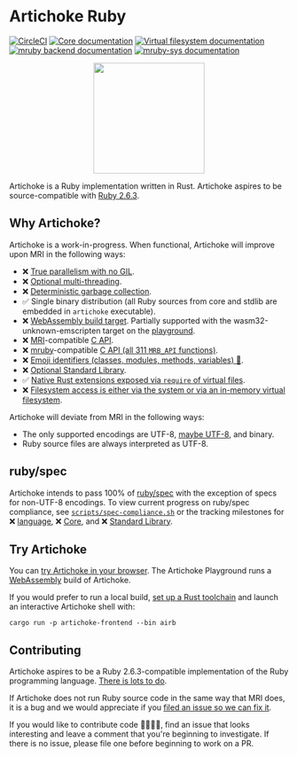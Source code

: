 # Artichoke Ruby

[![CircleCI](https://circleci.com/gh/artichoke/artichoke.svg?style=svg)](https://circleci.com/gh/artichoke/artichoke)
[![Core documentation](https://img.shields.io/badge/docs-artichoke--core-blue.svg)](https://artichoke.github.io/artichoke/artichoke_core/)
[![Virtual filesystem documentation](https://img.shields.io/badge/docs-artichoke--vfs-blue.svg)](https://artichoke.github.io/artichoke/artichoke_vfs/)
[![mruby backend documentation](https://img.shields.io/badge/docs-artichoke--backend-blue.svg)](https://artichoke.github.io/artichoke/artichoke_backend/)
[![mruby-sys documentation](https://img.shields.io/badge/docs-mruby--sys-blue.svg)](https://artichoke.github.io/artichoke/mruby_sys/)

<p align="center">
  <img width="200" height="200" src="https://artichoke.github.io/artichoke/logo.svg">
</p>

Artichoke is a Ruby implementation written in Rust. Artichoke aspires to be
source-compatible with [Ruby 2.6.3](https://github.com/ruby/ruby/tree/v2_6_3).

## Why Artichoke?

Artichoke is a work-in-progress. When functional, Artichoke will improve upon
MRI in the following ways:

- ❌
  [True parallelism with no GIL](https://github.com/artichoke/artichoke/milestone/4).
- ❌
  [Optional multi-threading](https://github.com/artichoke/artichoke/milestone/4).
- ❌
  [Deterministic garbage collection](https://github.com/artichoke/artichoke/milestone/5).
- ✅ Single binary distribution (all Ruby sources from core and stdlib are
  embedded in `artichoke` executable).
- ❌
  [WebAssembly build target](https://github.com/artichoke/artichoke/milestone/6).
  Partially supported with the wasm32-unknown-emscripten target on the
  [playground](https://artichoke.github.io/artichoke/).
- ❌ [MRI](https://github.com/ruby/ruby)-compatible
  [C API](https://github.com/artichoke/artichoke/milestone/7).
- ❌ [mruby](https://github.com/mruby/mruby)-compatible
  [C API (all 311 `MRB_API` functions)](https://github.com/artichoke/artichoke/milestone/7).
- ❌
  [Emoji identifiers (classes, modules, methods, variables) 💪](https://github.com/artichoke/artichoke/milestone/8).
- ❌
  [Optional Standard Library](https://github.com/artichoke/artichoke/milestone/9).
- ✅
  [Native Rust extensions exposed via `require` of virtual files](https://github.com/artichoke/artichoke/milestone/10).
- ❌
  [Filesystem access is either via the system or via an in-memory virtual filesystem](https://github.com/artichoke/artichoke/milestone/11).

Artichoke will deviate from MRI in the following ways:

- The only supported encodings are UTF-8,
  [maybe UTF-8](https://github.com/BurntSushi/bstr), and binary.
- Ruby source files are always interpreted as UTF-8.

## ruby/spec

Artichoke intends to pass 100% of [ruby/spec](/spec-runner/spec/ruby) with the
exception of specs for non-UTF-8 encodings. To view current progress on
ruby/spec compliance, see
[`scripts/spec-compliance.sh`](/scripts/spec-compliance.sh) or the tracking
milestones for ❌
[language](https://github.com/artichoke/artichoke/milestone/1), ❌
[Core](https://github.com/artichoke/artichoke/milestone/2), and ❌
[Standard Library](https://github.com/artichoke/artichoke/milestone/3).

## Try Artichoke

You can [try Artichoke in your browser](https://artichoke.github.io/artichoke/).
The Artichoke Playground runs a [WebAssembly](https://webassembly.org/) build of
Artichoke.

If you would prefer to run a local build,
[set up a Rust toolchain](/doc/development-setup.md) and launch an interactive
Artichoke shell with:

```shell
cargo run -p artichoke-frontend --bin airb
```

## Contributing

Artichoke aspires to be a Ruby 2.6.3-compatible implementation of the Ruby
programming language.
[There is lots to do](https://github.com/artichoke/artichoke/issues).

If Artichoke does not run Ruby source code in the same way that MRI does, it is
a bug and we would appreciate if you
[filed an issue so we can fix it](https://github.com/artichoke/artichoke/issues/new).

If you would like to contribute code 👩‍💻👨‍💻, find an issue that looks interesting
and leave a comment that you're beginning to investigate. If there is no issue,
please file one before beginning to work on a PR.
